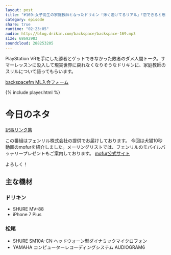 ```yaml
---
layout: post
title: "#169:女子高生の家庭教師となったドリキン「薄く透けてるリアル」「恋できると思う」"
category: episode
share: true
runtime: "02:23:05"
audio: http://blog.drikin.com/backspace/backspace-169.mp3
size: 68692983
soundcloud: 288253205
---
```


PlayStation VRを手にした勝者とゲットできなかった敗者のダメ人間トーク。サマーレッスンに没入して現実世界に戻れなくなりそうなドリキンに、家庭教師のスリルについて語ってもらいます。

[backspacefm ML入会フォーム](http://backspace.us11.list-manage.com/subscribe?u=09c933bd3997c1d16dbed156a&id=84b6529b91)

{% include player.html %}

# 今日のネタ

[記事リンク集](https://blog.backspace.fm/backspace-fm-169-%E5%A5%B3%E5%AD%90%E9%AB%98%E7%94%9F%E3%81%AE%E5%AE%B6%E5%BA%AD%E6%95%99%E5%B8%AB%E3%81%A8%E3%81%AA%E3%81%A3%E3%81%9F%E3%83%89%E3%83%AA%E3%82%AD%E3%83%B3-%E8%96%84%E3%81%8F%E9%80%8F%E3%81%91%E3%81%A6%E3%82%8B%E3%83%AA%E3%82%A2%E3%83%AB-%E6%81%8B%E3%81%A7%E3%81%8D%E3%82%8B%E3%81%A8%E6%80%9D%E3%81%86-%E3%83%AA%E3%83%B3%E3%82%AF%E9%9B%86-938032dec588#.3v2izc4x1)


この番組はフェンリル株式会社の提供でお届けしております。
今回は犬猫10秒動画のmofurを紹介しました。メーリングリストでは、フェンリルのモバイルバッテリープレゼントもご案内しております。
[mofur公式サイト](https://mofur.tv/)

よろしく！


## 主な機材

### ドリキン

* SHURE MV-88
* iPhone 7 Plus

### 松尾

* SHURE  SM10A-CN ヘッドウォーン型ダイナミックマイクロフォン
* YAMAHA コンピューターレコーディングシステム AUDIOGRAM6

